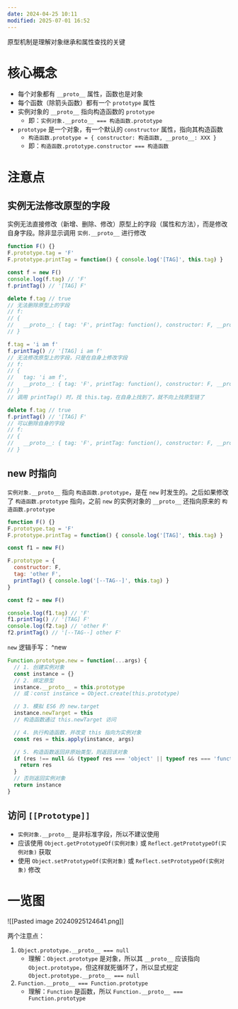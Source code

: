 ```yaml
---
date: 2024-04-25 10:11
modified: 2025-07-01 16:52
---
```


原型机制是理解对象继承和属性查找的关键

# 核心概念

- 每个对象都有 `__proto__` 属性，函数也是对象
- 每个函数（除箭头函数）都有一个 `prototype` 属性
- 实例对象的 `__proto__` 指向构造函数的 `prototype`
	- 即：`实例对象.__proto__ === 构造函数.prototype`
- `prototype` 是一个对象，有一个默认的 `constructor` 属性，指向其构造函数
	- `构造函数.prototype = { constructor: 构造函数, __proto__: XXX }`
	- 即：`构造函数.prototype.constructor === 构造函数`

# 注意点

## 实例无法修改原型的字段

实例无法直接修改（新增、删除、修改）原型上的字段（属性和方法），而是修改自身字段。除非显示调用 `实例.__proto__` 进行修改

```js
function F() {}
F.prototype.tag = 'F'
F.prototype.printTag = function() { console.log('[TAG]', this.tag) }

const f = new F()
console.log(f.tag) // 'F'
f.printTag() // '[TAG] F'

delete f.tag // true
// 无法删除原型上的字段
// f:
// {
//   __proto__: { tag: 'F', printTag: function(), constructor: F, __proto: XXX }
// }

f.tag = 'i am f'
f.printTag() // '[TAG] i am f'
// 无法修改原型上的字段，只是在自身上修改字段
// f:
// {
//   tag: 'i am f',
//   __proto__: { tag: 'F', printTag: function(), constructor: F, __proto: XXX }
// }
// 调用 printTag() 时，找 this.tag，在自身上找到了，就不向上找原型链了

delete f.tag // true
f.printTag() // '[TAG] F'
// 可以删除自身的字段
// f:
// {
//   __proto__: { tag: 'F', printTag: function(), constructor: F, __proto: XXX }
// }
```

## new 时指向

`实例对象.__proto__` 指向 `构造函数.prototype`，是在 `new` 时发生的。之后如果修改了 `构造函数.prototype` 指向，之前 `new` 的实例对象的 `__proto__` 还指向原来的 `构造函数.prototype`

```js
function F() {}
F.prototype.tag = 'F'
F.prototype.printTag = function() { console.log('[TAG]', this.tag) }

const f1 = new F()

F.prototype = {
  constructor: F,
  tag: 'other F',
  printTag() { console.log('[--TAG--]', this.tag) }
}

const f2 = new F()

console.log(f1.tag) // 'F'
f1.printTag() // '[TAG] F'
console.log(f2.tag) // 'other F'
f2.printTag() // '[--TAG--] other F'
```

`new` 逻辑手写： ^new

```js
Function.prototype.new = function(...args) {
  // 1. 创建实例对象
  const instance = {}
  // 2. 绑定原型
  instance.__proto__ = this.prototype
  // 或：const instance = Object.create(this.prototype)

  // 3. 模拟 ES6 的 new.target
  instance.newTarget = this
  // 构造函数通过 this.newTarget 访问

  // 4. 执行构造函数，并改变 this 指向为实例对象
  const res = this.apply(instance, args)

  // 5. 构造函数返回非原始类型，则返回该对象
  if (res !== null && (typeof res === 'object' || typeof res === 'function')) {
    return res
  }
  // 否则返回实例对象
  return instance
}
```

## 访问 `[[Prototype]]`

- `实例对象.__proto__` 是非标准字段，所以不建议使用
- 应该使用 `Object.getPrototypeOf(实例对象)` 或 `Reflect.getPrototypeOf(实例对象)` 获取
- 使用 `Object.setPrototypeOf(实例对象)` 或 `Reflect.setPrototypeOf(实例对象)` 修改

# 一览图

![[Pasted image 20240925124641.png]]

两个注意点：

1. `Object.prototype.__proto__ === null`
	- 理解：`Object.prototype` 是对象，所以其 `__proto__` 应该指向 `Object.prototype`，但这样就死循环了，所以显式规定 `Object.prototype.__proto__ === null`
2. `Function.__proto__ === Function.prototype`
	- 理解：`Function` 是函数，所以 `Function.__proto__ === Function.prototype`
